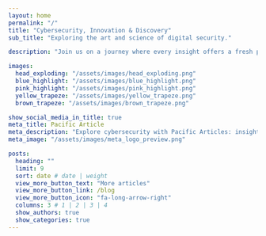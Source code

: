 ```yaml
---
layout: home
permalink: "/"
title: "Cybersecurity, Innovation & Discovery"
sub_title: "Exploring the art and science of digital security."

description: "Join us on a journey where every insight offers a fresh perspective on the world of cybersecurity. Here, curiosity drives us to learn, explore, and question. At Pacific Articles, our team of specialists shares deep analysis, professional expertise, and original research in a field that blends technology, creativity, and strategy."

images:
  head_exploding: "/assets/images/head_exploding.png"
  blue_highlight: "/assets/images/blue_highlight.png"
  pink_highlight: "/assets/images/pink_highlight.png"
  yellow_trapeze: "/assets/images/yellow_trapeze.png"
  brown_trapeze: "/assets/images/brown_trapeze.png"

show_social_media_in_title: true
meta_title: Pacific Article
meta_description: "Explore cybersecurity with Pacific Articles: insights, expertise, and innovation to tackle untraceable attacks and groundbreaking defenses."
meta_image: "/assets/images/meta_logo_preview.png"

posts:
  heading: ""
  limit: 9
  sort: date # date | weight
  view_more_button_text: "More articles"
  view_more_button_link: /blog
  view_more_button_icon: "fa-long-arrow-right"
  columns: 3 # 1 | 2 | 3 | 4
  show_authors: true
  show_categories: true
---
```


